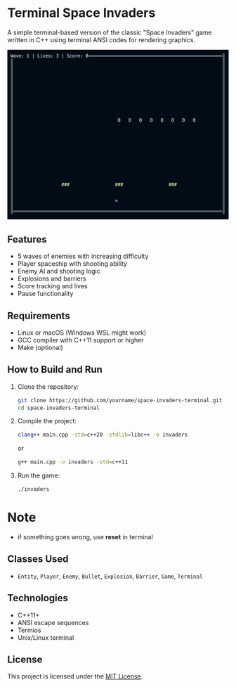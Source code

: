 # Terminal Space Invaders

A simple terminal-based version of the classic "Space Invaders" game written in C++ using terminal ANSI codes for rendering graphics.

![Gameplay Screenshot](screenshot.png) <!-- Если есть скриншот -->

## Features

- 5 waves of enemies with increasing difficulty
- Player spaceship with shooting ability
- Enemy AI and shooting logic
- Explosions and barriers
- Score tracking and lives
- Pause functionality

## Requirements

- Linux or macOS (Windows WSL might work)
- GCC compiler with C++11 support or higher
- Make (optional)

## How to Build and Run

1. Clone the repository:
   ```bash
   git clone https://github.com/yourname/space-invaders-terminal.git 
   cd space-invaders-terminal
2. Compile the project:
   ```bash
   clang++ main.cpp -std=c++20 -stdlib=libc++ -o invaders
   ```
   or
   ```bash
   g++ main.cpp -o invaders -std=c++11
3. Run the game:
   ```bash
   ./invaders
# Note

- if something goes wrong, use **reset** in terminal

## Classes Used

- `Entity`, `Player`, `Enemy`, `Bullet`, `Explosion`, `Barrier`, `Game`, `Terminal`

## Technologies

- C++11+
- ANSI escape sequences
- Termios
- Unix/Linux terminal

## License

This project is licensed under the [MIT License](LICENSE).
